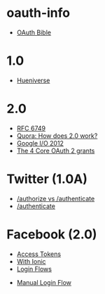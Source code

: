 # oauth-info

* [OAuth Bible](http://oauthbible.com/)

1.0
=======
* [Hueniverse](http://hueniverse.com/oauth/)


2.0
========
* [RFC 6749](https://tools.ietf.org/html/rfc6749)
* [Quora: How does 2.0 work?](http://www.quora.com/How-does-OAuth-2-0-work)
* [Google I/O 2012](https://www.youtube.com/watch?v=YLHyeSuBspI)
* [The 4 Core OAuth 2 grants](https://aaronparecki.com/articles/2012/07/29/1/oauth2-simplified#authorization)


Twitter (1.0A)
==============
* [/authorize vs /authenticate](https://dev.twitter.com/oauth/3-legged)
* [/authenticate](https://dev.twitter.com/web/sign-in/implementing)

Facebook (2.0)
==============
* [Access Tokens](https://developers.facebook.com/docs/facebook-login/access-tokens)
* [With Ionic](https://www.youtube.com/watch?v=Y2je5D2xpmg)
* [Login Flows](https://developers.facebook.com/docs/facebook-login/v2.3)
- [Manual Login Flow](https://developers.facebook.com/docs/facebook-login/manually-build-a-login-flow/v2.3)
